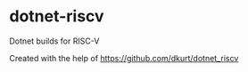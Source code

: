 # dotnet-riscv
Dotnet builds for RISC-V

Created with the help of https://github.com/dkurt/dotnet_riscv